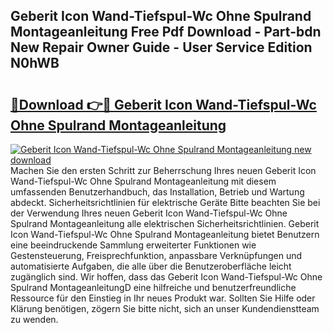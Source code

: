 ## Geberit Icon Wand-Tiefspul-Wc Ohne Spulrand Montageanleitung Free Pdf Download - Part-bdn New Repair Owner Guide - User Service Edition N0hWB

# <h2><a href="http://df8arte.blite.top/?on=Geberit+Icon+Wand-Tiefspul-Wc+Ohne+Spulrand+Montageanleitung">🔗Download 👉🔴 Geberit Icon Wand-Tiefspul-Wc Ohne Spulrand Montageanleitung</a></h2>

[![Geberit Icon Wand-Tiefspul-Wc Ohne Spulrand Montageanleitung new download](https://i.imgur.com/lujVjoI.png)](http://df8arte.blite.top/?on=Geberit+Icon+Wand-Tiefspul-Wc+Ohne+Spulrand+Montageanleitung)
Machen Sie den ersten Schritt zur Beherrschung Ihres neuen Geberit Icon Wand-Tiefspul-Wc Ohne Spulrand Montageanleitung mit diesem umfassenden Benutzerhandbuch, das Installation, Betrieb und Wartung abdeckt. Sicherheitsrichtlinien für elektrische Geräte Bitte beachten Sie bei der Verwendung Ihres neuen Geberit Icon Wand-Tiefspul-Wc Ohne Spulrand Montageanleitung alle elektrischen Sicherheitsrichtlinien. Geberit Icon Wand-Tiefspul-Wc Ohne Spulrand Montageanleitung bietet Benutzern eine beeindruckende Sammlung erweiterter Funktionen wie Gestensteuerung, Freisprechfunktion, anpassbare Verknüpfungen und automatisierte Aufgaben, die alle über die Benutzeroberfläche leicht zugänglich sind. Wir hoffen, dass das Geberit Icon Wand-Tiefspul-Wc Ohne Spulrand MontageanleitungD eine hilfreiche und benutzerfreundliche Ressource für den Einstieg in Ihr neues Produkt war. Sollten Sie Hilfe oder Klärung benötigen, zögern Sie bitte nicht, sich an unser Kundendienstteam zu wenden.
